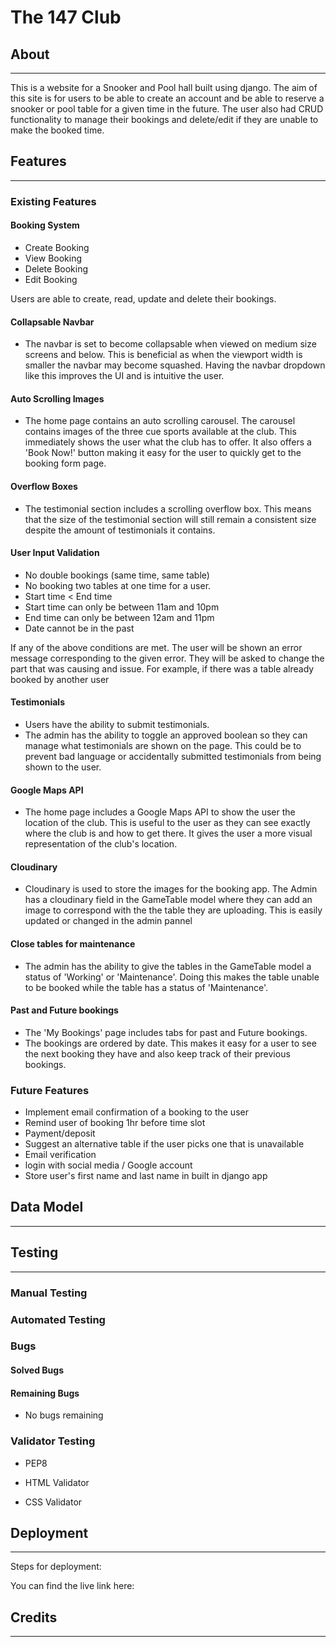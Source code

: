 # The 147 Club
 
 
## About
<hr>
This is a website for a Snooker and Pool hall built using django. The aim of this site is for users to be able to create an account and be able to reserve a snooker or pool table for a given time in the future. The user also had CRUD functionality to manage their bookings and delete/edit if they are unable to make the booked time. 
 
## Features
<hr>

### Existing Features

#### Booking System
- Create Booking 
- View Booking
- Delete Booking
- Edit Booking

Users are able to create, read, update and delete their bookings. 

#### Collapsable Navbar
- The navbar is set to become collapsable when viewed on medium size screens and below. This is beneficial as when the viewport width is smaller the navbar may become squashed. Having the navbar dropdown like this improves the UI and is intuitive the user.

#### Auto Scrolling Images
- The home page contains an auto scrolling carousel. The carousel contains images of the three cue sports available at the club. This immediately shows the user what the club has to offer. It also offers a 'Book Now!' button making it easy for the user to quickly get to the booking form page. 

#### Overflow Boxes
- The testimonial section includes a scrolling overflow box. This means that the size of the testimonial section will still remain a consistent size despite the amount of testimonials it contains. 

#### User Input Validation
- No double bookings (same time, same table)
- No booking two tables at one time for a user. 
- Start time < End time
- Start time can only be between 11am and 10pm
- End time can only be between 12am and 11pm
- Date cannot be in the past

If any of the above conditions are met. The user will be shown an error message corresponding to the given error. They will be asked to change the part that was causing and issue. For example, if there was a table already booked by another user 

#### Testimonials
- Users have the ability to submit testimonials. 
- The admin has the ability to toggle an approved boolean so they can manage what testimonials are shown on the page. This could be to prevent bad language or accidentally submitted testimonials from being shown to the user. 

#### Google Maps API
- The home page includes a Google Maps API to show the user the location of the club. This is useful to the user as they can see exactly where the club is and how to get there. It gives the user a more visual representation of the club's location. 

#### Cloudinary
- Cloudinary is used to store the images for the booking app. The Admin has a cloudinary field in the GameTable model where they can add an image to correspond with the the table they are uploading. This is easily updated or changed in the admin pannel

#### Close tables for maintenance
- The admin has the ability to give the tables in the GameTable model a status of 'Working' or 'Maintenance'. Doing this makes the table unable to be booked while the table has a status of 'Maintenance'. 


#### Past and Future bookings
- The 'My Bookings' page includes tabs for past and Future bookings. 
- The bookings are ordered by date. This makes it easy for a user to see the next booking they have and also keep track of their previous bookings.

 
### Future Features
- Implement email confirmation of a booking to the user
- Remind user of booking 1hr before time slot 
- Payment/deposit
- Suggest an alternative table if the user picks one that is unavailable
- Email verification
- login with social media / Google account 
- Store user's first name and last name in built in django app


## Data Model
<hr>

 
## Testing
<hr>

### Manual Testing 

### Automated Testing
 
### Bugs
#### Solved Bugs

#### Remaining Bugs
- No bugs remaining
### Validator Testing
- PEP8

- HTML Validator 

- CSS Validator
 
 
## Deployment
<hr>

Steps for deployment:

 
 
You can find the live link here: 
 
## Credits
<hr>
